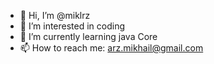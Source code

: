 - 👋 Hi, I’m @miklrz
- 👀 I’m interested in coding
- 🌱 I’m currently learning java Core
- 📫 How to reach me: arz.mikhail@gmail.com

<!---
miklrz/miklrz is a ✨ special ✨ repository because its `README.md` (this file) appears on your GitHub profile.
You can click the Preview link to take a look at your changes.

- 💞️ I’m looking to collaborate on ...
--->
